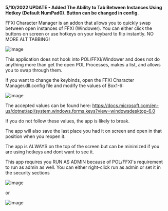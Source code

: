 <b>5/10/2022 UPDATE - Added The Ability to Tab Between Instances Using Hotkey (Default NumPad0). Button can be changed in config.</b>

FFXI Character Manager is an addon that allows you to quickly swap between open instances of FFXI (Windower). You can either click the buttons on screen or use hotkeys on your keybard to flip instantly. NO MORE ALT TABBING!

![image](https://user-images.githubusercontent.com/25873921/167954456-3fd2ebb6-c2f4-4269-99b1-a0bc879be0c0.png)

This application does not hook into POL/FFXI/Windower and does not do anything more than get the open POL Processes, makes a list, and allows you to swap through them.

If you want to change the keybinds, open the FFXI Character Manager.dll.config file and modify the values of Box1-6:

![image](https://user-images.githubusercontent.com/25873921/167303313-6dfdb7d1-206d-4df5-b406-b3f5c9f2c4cd.png)

The accepted values can be found here: https://docs.microsoft.com/en-us/dotnet/api/system.windows.forms.keys?view=windowsdesktop-6.0

If you do not follow these values, the app is likely to break.

The app will also save the last place you had it on screen and open in that position when you reopen it.

The app is ALWAYS on the top of the screen but can be minimized if you are using hotkeys and dont want to see it.

This app requires you RUN AS ADMIN because of POL/FFXI's requirement to run as admin as well. You can either right-click run as admin or set it in the security sections

![image](https://user-images.githubusercontent.com/25873921/167303628-376c4538-9454-4c4a-b4b6-38205d4253a5.png)

or 

![image](https://user-images.githubusercontent.com/25873921/167303642-44062323-a76a-4647-8db0-6bab84e083b0.png)

